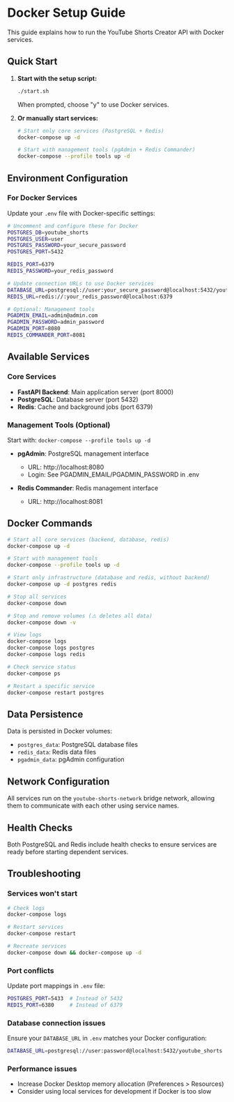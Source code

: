 # Docker Setup Guide

This guide explains how to run the YouTube Shorts Creator API with Docker services.

## Quick Start

1. **Start with the setup script:**
   ```bash
   ./start.sh
   ```
   When prompted, choose "y" to use Docker services.

2. **Or manually start services:**
   ```bash
   # Start only core services (PostgreSQL + Redis)
   docker-compose up -d
   
   # Start with management tools (pgAdmin + Redis Commander)
   docker-compose --profile tools up -d
   ```

## Environment Configuration

### For Docker Services

Update your `.env` file with Docker-specific settings:

```bash
# Uncomment and configure these for Docker
POSTGRES_DB=youtube_shorts
POSTGRES_USER=user
POSTGRES_PASSWORD=your_secure_password
POSTGRES_PORT=5432

REDIS_PORT=6379
REDIS_PASSWORD=your_redis_password

# Update connection URLs to use Docker services
DATABASE_URL=postgresql://user:your_secure_password@localhost:5432/youtube_shorts
REDIS_URL=redis://:your_redis_password@localhost:6379

# Optional: Management tools
PGADMIN_EMAIL=admin@admin.com
PGADMIN_PASSWORD=admin_password
PGADMIN_PORT=8080
REDIS_COMMANDER_PORT=8081
```

## Available Services

### Core Services
- **FastAPI Backend**: Main application server (port 8000)
- **PostgreSQL**: Database server (port 5432)
- **Redis**: Cache and background jobs (port 6379)

### Management Tools (Optional)
Start with: `docker-compose --profile tools up -d`

- **pgAdmin**: PostgreSQL management interface
  - URL: http://localhost:8080
  - Login: See PGADMIN_EMAIL/PGADMIN_PASSWORD in .env

- **Redis Commander**: Redis management interface
  - URL: http://localhost:8081

## Docker Commands

```bash
# Start all core services (backend, database, redis)
docker-compose up -d

# Start with management tools
docker-compose --profile tools up -d

# Start only infrastructure (database and redis, without backend)
docker-compose up -d postgres redis

# Stop all services
docker-compose down

# Stop and remove volumes (⚠️ deletes all data)
docker-compose down -v

# View logs
docker-compose logs
docker-compose logs postgres
docker-compose logs redis

# Check service status
docker-compose ps

# Restart a specific service
docker-compose restart postgres
```

## Data Persistence

Data is persisted in Docker volumes:
- `postgres_data`: PostgreSQL database files
- `redis_data`: Redis data files
- `pgadmin_data`: pgAdmin configuration

## Network Configuration

All services run on the `youtube-shorts-network` bridge network, allowing them to communicate with each other using service names.

## Health Checks

Both PostgreSQL and Redis include health checks to ensure services are ready before starting dependent services.

## Troubleshooting

### Services won't start
```bash
# Check logs
docker-compose logs

# Restart services
docker-compose restart

# Recreate services
docker-compose down && docker-compose up -d
```

### Port conflicts
Update port mappings in `.env` file:
```bash
POSTGRES_PORT=5433  # Instead of 5432
REDIS_PORT=6380     # Instead of 6379
```

### Database connection issues
Ensure your `DATABASE_URL` in `.env` matches your Docker configuration:
```bash
DATABASE_URL=postgresql://user:password@localhost:5432/youtube_shorts
```

### Performance issues
- Increase Docker Desktop memory allocation (Preferences > Resources)
- Consider using local services for development if Docker is too slow 